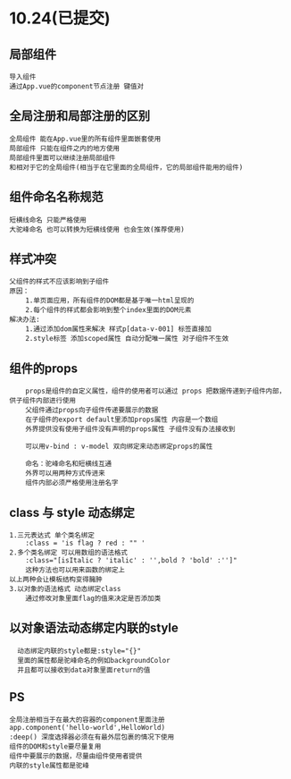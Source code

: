# 10.24(已提交)

## 局部组件
    导入组件
    通过App.vue的component节点注册 键值对

## 全局注册和局部注册的区别
    全局组件 能在App.vue里的所有组件里面嵌套使用
    局部组件 只能在组件之内的地方使用
    局部组件里面可以继续注册局部组件
    和相对于它的全局组件(相当于在它里面的全局组件，它的局部组件能用的组件)

## 组件命名名称规范
    短横线命名 只能严格使用 
    大驼峰命名 也可以转换为短横线使用 也会生效(推荐使用)

## 样式冲突
    父组件的样式不应该影响到子组件
    原因：
        1.单页面应用，所有组件的DOM都是基于唯一html呈现的
        2.每个组件的样式都会影响到整个index里面的DOM元素
    解决办法:
        1.通过添加dom属性来解决 样式p[data-v-001] 标签直接加
        2.style标签 添加scoped属性 自动分配唯一属性 对子组件不生效

## 组件的props
        props是组件的自定义属性，组件的使用者可以通过 props 把数据传递到子组件内部，供子组件内部进行使用
        父组件通过props向子组件传递要展示的数据
        在子组件的export default里添加props属性 内容是一个数组
        外界提供没有使用子组件没有声明的props属性 子组件没有办法接收到

        可以用v-bind : v-model 双向绑定来动态绑定props的属性

        命名：驼峰命名和短横线互通
        外界可以用两种方式传进来
        组件内部必须严格使用注册名字

## class 与 style 动态绑定 
    1.三元表达式 单个类名绑定
        :class = 'is flag ? red : "" '
    2.多个类名绑定 可以用数组的语法格式 
        :class="[isItalic ? 'italic' : '',bold ? 'bold' :'']"
        这种方法也可以用来函数的绑定上
    以上两种会让模板结构变得臃肿
    3.以对象的语法格式 动态绑定class
        通过修改对象里面flag的值来决定是否添加类

## 以对象语法动态绑定内联的style
      动态绑定内联的style都是:style="{}"
      里面的属性都是驼峰命名的例如backgroundColor
      并且都可以接收到data对象里面return的值
## PS 
    全局注册相当于在最大的容器的component里面注册
    app.component('hello-world',HelloWorld)
    :deep() 深度选择器必须在有最外层包裹的情况下使用
    组件的DOM和style要尽量复用
    组件中要展示的数据，尽量由组件使用者提供
    内联的style属性都是驼峰
